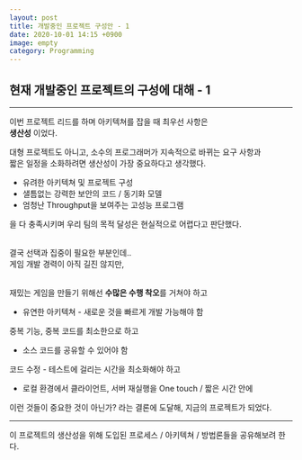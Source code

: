 ```yaml
---
layout: post
title: 개발중인 프로젝트 구성안 - 1
date: 2020-10-01 14:15 +0900
image: empty
category: Programming
---
```


## 현재 개발중인 프로젝트의 구성에 대해 - 1

---

이번 프로젝트 리드를 하며 아키텍쳐를 잡을 때 최우선 사항은  
<strong>생산성</strong> 이었다.

대형 프로젝트도 아니고, 소수의 프로그래머가 지속적으로 바뀌는 요구 사항과   
짧은 일정을 소화하려면 생산성이 가장 중요하다고 생각했다.  

* 유려한 아키텍쳐 및 프로젝트 구성
* 샐틈없는 강력한 보안의 코드 / 동기화 모델
* 엄청난 Throughput을 보여주는 고성능 프로그램

을 다 충족시키며 우리 팀의 목적 달성은 현실적으로 어렵다고 판단했다.  
<br>

결국 선택과 집중이 필요한 부분인데..  
게임 개발 경력이 아직 길진 않지만,  
<br>

재밌는 게임을 만들기 위해선 <b>수많은 수행 착오</b>를 거쳐야 하고  
 * 유연한 아키텍쳐 - 새로운 것을 빠르게 개발 가능해야 함

중복 기능, 중복 코드를 최소한으로 하고  
 * 소스 코드를 공유할 수 있어야 함

코드 수정 - 테스트에 걸리는 시간을 최소화해야 하고
 * 로컬 환경에서 클라이언트, 서버 재실행을 One touch / 짧은 시간 안에

이런 것들이 중요한 것이 아닌가? 라는 결론에 도달해, 지금의 프로젝트가 되었다.


---
이 프로젝트의 생산성을 위해 도입된 프로세스 / 아키텍쳐 / 방법론들을 공유해보려 한다.